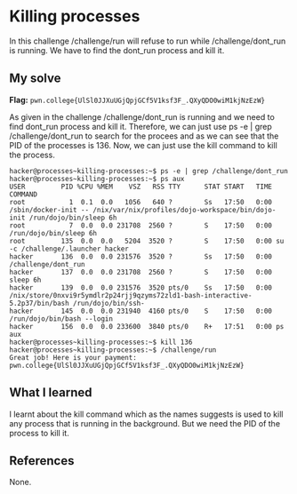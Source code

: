 # Killing processes

In this challenge /challenge/run will refuse to run while /challenge/dont_run is running. We have to 
find the dont_run process and kill it.

## My solve
**Flag:** `pwn.college{UlSl0JJXuUGjQpjGCf5V1ksf3F_.QXyQDO0wiM1kjNzEzW}`

As given in the challenge /challenge/dont_run is running and we need to find dont_run process and kill it. Therefore, we 
can just use ps -e | grep /challenge/dont_run to search for the procees and as we can see that the PID of the processes is
136. Now, we can just use the kill command to kill the process.

```
hacker@processes~killing-processes:~$ ps -e | grep /challenge/dont_run
hacker@processes~killing-processes:~$ ps aux
USER         PID %CPU %MEM    VSZ   RSS TTY      STAT START   TIME COMMAND
root           1  0.1  0.0   1056   640 ?        Ss   17:50   0:00 /sbin/docker-init -- /nix/var/nix/profiles/dojo-workspace/bin/dojo-init /run/dojo/bin/sleep 6h
root           7  0.0  0.0 231708  2560 ?        S    17:50   0:00 /run/dojo/bin/sleep 6h
root         135  0.0  0.0   5204  3520 ?        S    17:50   0:00 su -c /challenge/.launcher hacker
hacker       136  0.0  0.0 231576  3520 ?        Ss   17:50   0:00 /challenge/dont_run
hacker       137  0.0  0.0 231708  2560 ?        S    17:50   0:00 sleep 6h
hacker       139  0.0  0.0 231576  3520 pts/0    Ss   17:50   0:00 /nix/store/0nxvi9r5ymdlr2p24rjj9qzyms72zld1-bash-interactive-5.2p37/bin/bash /run/dojo/bin/ssh-
hacker       145  0.0  0.0 231940  4160 pts/0    S    17:50   0:00 /run/dojo/bin/bash --login
hacker       156  0.0  0.0 233600  3840 pts/0    R+   17:51   0:00 ps aux
hacker@processes~killing-processes:~$ kill 136
hacker@processes~killing-processes:~$ /challenge/run
Great job! Here is your payment:
pwn.college{UlSl0JJXuUGjQpjGCf5V1ksf3F_.QXyQDO0wiM1kjNzEzW}
```

## What I learned

I learnt about the kill command which as the names suggests is used to kill any process that is running in the background. 
But we need the PID of the process to kill it.

## References 
None.
